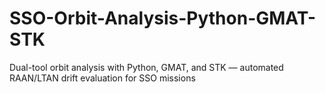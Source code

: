 # SSO-Orbit-Analysis-Python-GMAT-STK
Dual-tool orbit analysis with Python, GMAT, and STK — automated RAAN/LTAN drift evaluation for SSO missions
